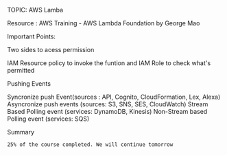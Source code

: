 TOPIC: AWS Lamba

Resource : AWS Training - AWS Lambda Foundation by George Mao 

Important Points: 

Two sides to acess permission
    
IAM Resource policy to invoke the funtion and IAM Role to check what's permitted

Pushing Events
 
Syncronize push Event(sources : API, Cognito, CloudFormation, Lex, Alexa)
Asyncronize push events (sources: S3, SNS, SES, CloudWatch)
Stream Based Polling event (services: DynamoDB, Kinesis)
Non-Stream based Polling event (services: SQS)
  
  Summary 
  
    25% of the course completed. We will continue tomorrow
  

